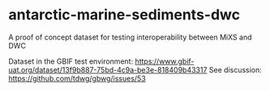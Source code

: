 # antarctic-marine-sediments-dwc
A proof of concept dataset for testing interoperability between MiXS and DWC

Dataset in the GBIF test environment: https://www.gbif-uat.org/dataset/13f9b887-75bd-4c9a-be3e-818409b43317
See discussion: https://github.com/tdwg/gbwg/issues/53
